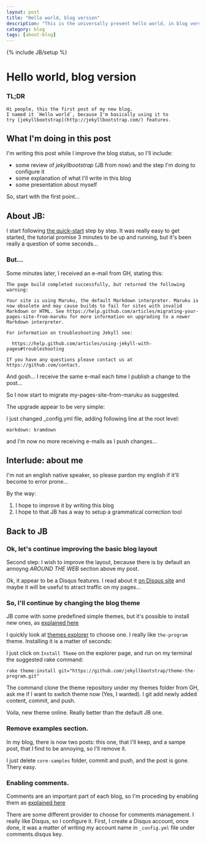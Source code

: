 ```yaml
---
layout: post
title: "Hello world, blog version"
description: "This is the universally present hello world, in blog version"
category: blog
tags: [about-blog]
---
```

{% include JB/setup %}

# Hello world, blog version

### TL;DR

    Hi people, this the first post of my new blog.
    I named it `Hello world`, because I'm basically using it to 
    try [jekyllbootstrap](http://jekyllbootstrap.com/) features.

## What I'm doing in this post

I'm writing this post while I improve the blog status, so I'll include:

* some review of _jekyllbootstrap_ (JB from now) and the step I'm doing to configure it
* some explanation of what I'll write in this blog
* some presentation about myself

So, start with the first point...

## About JB:

I start following [the quick-start](http://jekyllbootstrap.com/usage/jekyll-quick-start.html) step by step.
It was really easy to get started, the tutorial promise 3 minutes to be up and running, but it's been
really a question of some seconds...

### But...

Some minutes later, I received an e-mail from GH, stating this:

    The page build completed successfully, but returned the following warning:

    Your site is using Maruku, the default Markdown interpreter. Maruku is now obsolete and may cause builds to fail for sites with invalid Markdown or HTML. See https://help.github.com/articles/migrating-your-pages-site-from-maruku for more information on upgrading to a newer Markdown interpreter. 

    For information on troubleshooting Jekyll see:

      https://help.github.com/articles/using-jekyll-with-pages#troubleshooting

    If you have any questions please contact us at https://github.com/contact.

And gosh... I receive the same e-mail each time I publish a change to the post...

So I now start to migrate my-pages-site-from-maruku as suggested.

The upgrade appear to be very simple: 

I just changed _config.yml file, adding following line at the root level:

```
markdown: kramdown
```

and I'm now no more receiving e-mails as I push changes...

## Interlude: about me

I'm not an english native speaker, so please pardon my english if it'll 
become to error prone...

By the way:

1. I hope to improve it by writing this blog
2. I hope to that JB has a way to setup a grammatical correction tool

## Back to JB

### Ok, let's continue improving the basic blog layout

Second step: I wish to improve the layout, because there is by default an annoyng 
_AROUND THE WEB_ section above my post.

Ok, it appear to be a Disqus features. I read about it [on Disqus site](https://help.disqus.com/customer/portal/articles/666278-introducing-promoted-discovery-and-f-a-q-) and maybe it will be useful to atract traffic on my pages...

### So, I'll continue by changing the blog theme

JB come with some predefined simple themes, but it's possible to install new ones,
as [explained here](http://jekyllbootstrap.com/usage/jekyll-theming.html)

I quickly look at [themes explorer](http://themes.jekyllbootstrap.com/) to choose one.
I really like `the-program` theme. Installing it is a matter of seconds:

I just click on `Install Theme` on the explorer page, and run on my terminal
the suggested rake command:

```
rake theme:install git="https://github.com/jekyllbootstrap/theme-the-program.git"
```

The command clone the theme repository under my themes folder from GH, ask me if I want to switch
theme now (Yes, I wanted). I git add newly added content, commit, and push.

Voila, new theme online. Really better than the default JB one.

### Remove examples section.

In my blog, there is now two posts: this one, that I'll keep, and 
a sampe post, that I find to be annoying, so I'll remove it.

I just delete `core-samples` folder, commit and push, and the post is gone. Thery easy.

### Enabling comments.

Comments are an important part of each blog, so I'm proceding by enabling them
as [explained here](http://jekyllbootstrap.com/usage/blog-configuration.html#toc_3)

There are some different provider to choose for comments management.
I really like Disqus, so I configure it. First, I create a Disqus account,
once done, it was a matter of writing my account name in `_config.yml` file
under comments.disqus key.





